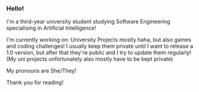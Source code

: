 ### Hello!

I'm a third-year university student studying Software Engineering specialising in Artificial Intelligence!

I'm currently working on: University Projects mostly haha, but also games and coding challenges! I usually keep them private until I want to release a 1.0 version, but after that they're public and I try to update them regularly! (My uni projects unfortunately also mostly have to be kept private)

My pronouns are She/They!

Thank you for reading!
